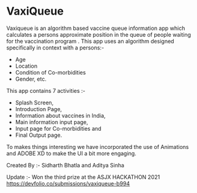 # VaxiQueue

Vaxiqueue is an algorithm based vaccine queue information app which calculates a persons approximate position in the queue of people waiting for the vaccination program . This app uses an algorithm designed specifically in context with a persons:-  
* Age  
* Location  
* Condition of Co-morbidities  
* Gender, etc.  
  
This app contains 7 activities :-  
* Splash Screen,  
* Introduction Page,  
* Information about vaccines in India,  
* Main information input page,  
* Input page for Co-morbidities and  
* Final Output page.  
      
To makes things interesting we have incorporated the use of Animations and ADOBE XD to make the UI a bit more engaging.  
  
  
Created By :- Sidharth Bhatla and Aditya Sinha
  
Update :- Won the third prize at the ASJX HACKATHON 2021  
https://devfolio.co/submissions/vaxiqueue-b994  
